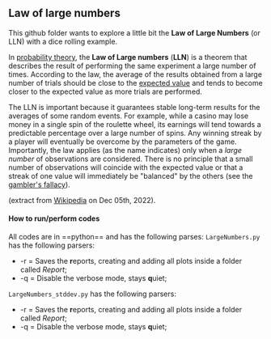 Law of large numbers
---

This github folder wants to explore a little bit the **Law of Large Numbers** (or LLN) with a dice rolling example.

In [probability theory](https://en.wikipedia.org/wiki/Probability_theory "Probability theory"), the  **Law of Large numbers**  (**LLN**) is a theorem that describes the result of performing the same experiment a large number of times. According to the law, the average of the results obtained from a large number of trials should be close to the [expected value](https://en.wikipedia.org/wiki/Expected_value "Expected value") and tends to become closer to the expected value as more trials are performed.

The LLN is important because it guarantees stable long-term results for the averages of some random events. For example, while a casino may lose money in a single spin of the roulette wheel, its earnings will tend towards a predictable percentage over a large number of spins. Any winning streak by a player will eventually be overcome by the parameters of the game. Importantly, the law applies (as the name indicates) only when a *large number* of observations are considered. There is no principle that a small number of observations will coincide with the expected value or that a streak of one value will immediately be "balanced" by the others (see the  [gambler's fallacy](https://en.wikipedia.org/wiki/Gambler%27s_fallacy "Gambler's fallacy")).

(extract from [Wikipedia](https://en.wikipedia.org/wiki/Law_of_large_numbers) on Dec 05th, 2022).  

#### How to run/perform codes
All codes are in ==python== and has the following parses:
`LargeNumbers.py` has the following parsers:
* -r = Saves the **r**eports, creating  and adding all plots inside a folder called *Report*;
* -q = Disable the verbose mode, stays **q**uiet;


`LargeNumbers_stddev.py` has the following parsers:
* -r = Saves the **r**eports, creating  and adding all plots inside a folder called *Report*;
* -q = Disable the verbose mode, stays **q**uiet;

